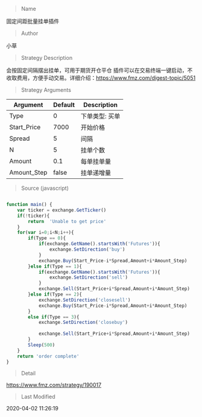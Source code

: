 
> Name

固定间距批量挂单插件

> Author

小草

> Strategy Description

会按固定间隔摆出挂单，可用于期货开仓平仓
插件可以在交易终端一键启动，不收取费用，方便手动交易。详细介绍：https://www.fmz.com/digest-topic/5051

> Strategy Arguments



|Argument|Default|Description|
|----|----|----|
|Type|0|下单类型: 买单|卖单|买入平仓|卖出平仓|
|Start_Price|7000|开始价格|
|Spread|5|间隔|
|N|5|挂单个数|
|Amount|0.1|每单挂单量|
|Amount_Step|false|挂单递增量|


> Source (javascript)

``` javascript

function main() {
    var ticker = exchange.GetTicker()
    if(!ticker){
        return  'Unable to get price'
    }
    for(var i=0;i<N;i++){
        if(Type == 0){
            if(exchange.GetName().startsWith('Futures')){
                exchange.SetDirection('buy')
            }
            exchange.Buy(Start_Price-i*Spread,Amount+i*Amount_Step)
        }else if(Type == 1){
            if(exchange.GetName().startsWith('Futures')){
                exchange.SetDirection('sell')
            }
            exchange.Sell(Start_Price+i*Spread,Amount+i*Amount_Step)
        }else if(Type == 2){
            exchange.SetDirection('closesell')
            exchange.Buy(Start_Price-i*Spread,Amount+i*Amount_Step)
        }
        else if(Type == 3){
            exchange.SetDirection('closebuy')
            
            exchange.Sell(Start_Price+i*Spread,Amount+i*Amount_Step)
        }
        Sleep(500)
    }
    return 'order complete'
}
```

> Detail

https://www.fmz.com/strategy/190017

> Last Modified

2020-04-02 11:26:19
